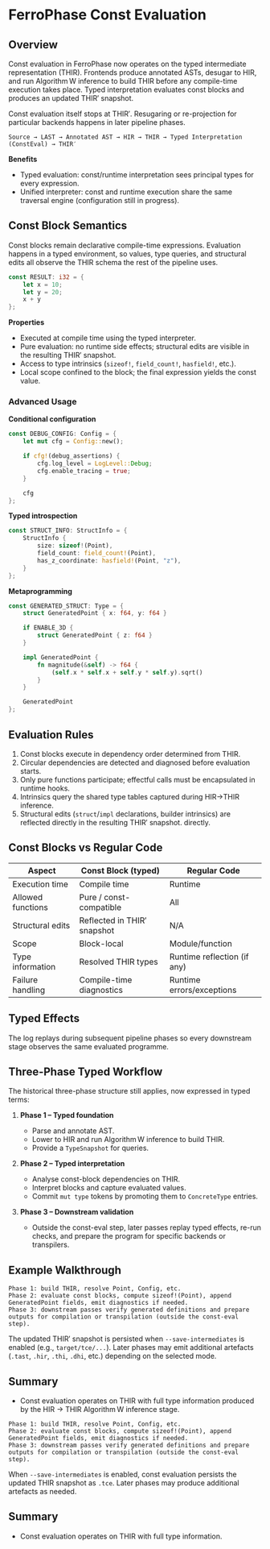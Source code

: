 # FerroPhase Const Evaluation

## Overview

Const evaluation in FerroPhase now operates on the typed intermediate representation (THIR). Frontends produce annotated
ASTs, desugar to HIR, and run Algorithm W inference to build THIR before any compile-time execution takes place. Typed
interpretation evaluates const blocks and produces an updated THIR′ snapshot.

Const evaluation itself stops at THIR′. Resugaring or re-projection for particular backends happens in later pipeline phases.

```
Source → LAST → Annotated AST → HIR → THIR → Typed Interpretation (ConstEval) → THIR′
```

**Benefits**

- Typed evaluation: const/runtime interpretation sees principal types for every expression.
- Unified interpreter: const and runtime execution share the same traversal engine (configuration still in progress).

## Const Block Semantics

Const blocks remain declarative compile-time expressions. Evaluation happens in a typed environment, so values, type
queries, and structural edits all observe the THIR schema the rest of the pipeline uses.

```rust
const RESULT: i32 = {
    let x = 10;
    let y = 20;
    x + y
};
```

**Properties**

- Executed at compile time using the typed interpreter.
- Pure evaluation: no runtime side effects; structural edits are visible in the resulting THIR′ snapshot.
- Access to type intrinsics (`sizeof!`, `field_count!`, `hasfield!`, etc.).
- Local scope confined to the block; the final expression yields the const value.

### Advanced Usage

**Conditional configuration**

```rust
const DEBUG_CONFIG: Config = {
    let mut cfg = Config::new();

    if cfg!(debug_assertions) {
        cfg.log_level = LogLevel::Debug;
        cfg.enable_tracing = true;
    }

    cfg
};
```

**Typed introspection**

```rust
const STRUCT_INFO: StructInfo = {
    StructInfo {
        size: sizeof!(Point),
        field_count: field_count!(Point),
        has_z_coordinate: hasfield!(Point, "z"),
    }
};
```

**Metaprogramming**

```rust
const GENERATED_STRUCT: Type = {
    struct GeneratedPoint { x: f64, y: f64 }

    if ENABLE_3D {
        struct GeneratedPoint { z: f64 }
    }

    impl GeneratedPoint {
        fn magnitude(&self) -> f64 {
            (self.x * self.x + self.y * self.y).sqrt()
        }
    }

    GeneratedPoint
};
```

## Evaluation Rules

1. Const blocks execute in dependency order determined from THIR.
2. Circular dependencies are detected and diagnosed before evaluation starts.
3. Only pure functions participate; effectful calls must be encapsulated in runtime hooks.
4. Intrinsics query the shared type tables captured during HIR→THIR inference.
5. Structural edits (`struct`/`impl` declarations, builder intrinsics) are reflected directly in the resulting THIR′ snapshot.
   directly.

## Const Blocks vs Regular Code

| Aspect             | Const Block (typed)              | Regular Code                  |
|--------------------|----------------------------------|-------------------------------|
| Execution time     | Compile time                     | Runtime                       |
| Allowed functions  | Pure / const-compatible          | All                           |
| Structural edits   | Reflected in THIR′ snapshot     | N/A                           |
| Scope              | Block-local                      | Module/function               |
| Type information   | Resolved THIR types              | Runtime reflection (if any)   |
| Failure handling   | Compile-time diagnostics         | Runtime errors/exceptions     |

## Typed Effects

The log replays during subsequent pipeline phases so every downstream stage observes the same evaluated programme.

## Three-Phase Typed Workflow

The historical three-phase structure still applies, now expressed in typed terms:

1. **Phase 1 – Typed foundation**
   - Parse and annotate AST.
   - Lower to HIR and run Algorithm W inference to build THIR.
   - Provide a `TypeSnapshot` for queries.

2. **Phase 2 – Typed interpretation**
   - Analyse const-block dependencies on THIR.
   - Interpret blocks and capture evaluated values.
   - Commit `mut type` tokens by promoting them to `ConcreteType` entries.

3. **Phase 3 – Downstream validation**
   - Outside the const-eval step, later passes replay typed effects, re-run checks, and prepare the program for specific backends or transpilers.

## Example Walkthrough

```
Phase 1: build THIR, resolve Point, Config, etc.
Phase 2: evaluate const blocks, compute sizeof!(Point), append GeneratedPoint fields, emit diagnostics if needed.
Phase 3: downstream passes verify generated definitions and prepare outputs for compilation or transpilation (outside the const-eval step).
```

The updated THIR′ snapshot is persisted when `--save-intermediates` is enabled (e.g., `target/tce/...`). Later phases may emit additional artefacts (`.tast`, `.hir`, `.thi`, `.dhi`, etc.) depending on the selected mode.

## Summary

- Const evaluation operates on THIR with full type information produced by the HIR → THIR Algorithm W inference stage.

```
Phase 1: build THIR, resolve Point, Config, etc.
Phase 2: evaluate const blocks, compute sizeof!(Point), append GeneratedPoint fields, emit diagnostics if needed.
Phase 3: downstream passes verify generated definitions and prepare outputs for compilation or transpilation (outside the const-eval step).
```

When `--save-intermediates` is enabled, const evaluation persists the updated THIR snapshot as `.tce`. Later phases may produce additional artefacts as needed.

## Summary

- Const evaluation operates on THIR with full type information.
